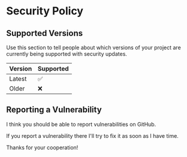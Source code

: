 # Security Policy

## Supported Versions

Use this section to tell people about which versions of your project are
currently being supported with security updates.

| Version | Supported          |
| ------- | ------------------ |
| Latest  | :white_check_mark: |
| Older   | :x:                |

## Reporting a Vulnerability

I think you should be able to report vulnerabilities on GitHub.

If you report a vulnerability there I'll try to fix it as soon as I have time.

Thanks for your cooperation!
